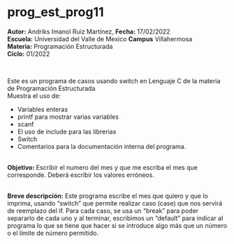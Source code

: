 # prog_est_prog11
<b>Autor:</b> Andriks Imanol Ruiz Martínez, <b>Fecha:</b> 17/02/2022 <br>
<b>Escuela:</b> Universidad del Valle de Mexico <b>Campus</b> Villahermosa <br>
<b>Materia:</b> Programación Estructurada <br>
<b>Ciclo:</b> 01/2022</p>
<br>
<p>Este es un programa de casos usando switch en Lenguaje C de la materia de Programación Estructurada<br>
Muestra el uso de:
  <ul>
    <li>Variables enteras</li>
    <li>printf para mostrar varias variables</li>
    <li>scanf</li>
    <li>El uso de include para las librerias</li>
    <li>Switch</li>
    <li>Comentarios para la documentación interna del programa.</li>
    </ul>
    </p>
<br>
<b>Objetivo:</b> Escribir el numero del mes y que me escriba el mes que corresponde. Deberá escribir los valores erróneos.
<br>
<br>
<p><b>Breve descripción:</b>
Este programa escribe el mes que quiero y que lo imprima, usando “switch” que permite realizar caso (case) que nos servirá de reemplazo del if. Para cada caso, se usa un “break” para poder separarlo de cada uno y al terminar, escribimos un “default” para indicar al programa lo que se tiene que hacer si se introduce algo más que un número o el límite de número permitido.
<br>
</p>

